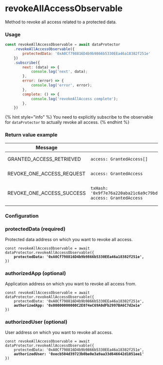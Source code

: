 # revokeAllAccessObservable

Method to revoke all access related to a protected data.

### Usage

```javascript
const revokeAllAccessObservable = await dataProtector
    .revokeAllAccessObservable({
        protectedData: '0xA0Cf798816D4b9b9866b5330EEa46a18382f251e'
    })
    .subscribe({
        next: (data) => {
            console.log('next', data);
        },
        error: (error) => {
            console.log('error', error);
        },
        complete: () => {
            console.log('revokeAllAccess complete');
        },
    })
```

{% hint style="info" %}
You need to explicitly subscribe to the observable for `dataProtector` to actually revoke all access.
{% endhint %}

### Return value example

<table><thead><tr><th width="310">Message</th><th>Return value</th></tr></thead><tbody><tr><td>GRANTED_ACCESS_RETRIEVED</td><td><pre class="language-javascript"><code class="lang-javascript">access: GrantedAccess[]
</code></pre></td></tr><tr><td>REVOKE_ONE_ACCESS_REQUEST</td><td><pre class="language-javascript"><code class="lang-javascript">access: GrantedAccess
</code></pre></td></tr><tr><td>REVOKE_ONE_ACCESS_SUCCESS</td><td><pre class="language-javascript"><code class="lang-javascript">txHash: '0x9f7e76a220aba21c6a9c79bd1680eaf33b10afc2127593fd7e9a9e2b03c2c9fd',
access: GrantedAccess
</code></pre></td></tr></tbody></table>

### Configuration

### protectedData (required)

Protected data address on which you want to revoke all access.

<pre class="language-javascript"><code class="lang-javascript">const revokeAllAccessObservable = await dataProtector.revokeAllAccessObservable({
<strong>    protectedData: '0xA0Cf798816D4b9b9866b5330EEa46a18382f251e',
</strong>})
</code></pre>

### authorizedApp (optional)

Application address on which you want to revoke all access from.

<pre class="language-javascript"><code class="lang-javascript">const revokeAllAccessObservable = await dataProtector.revokeAllAccessObservable({
    protectedData: '0xA0Cf798816D4b9b9866b5330EEa46a18382f251e',
<strong>    authorizedApp: '0x00000000000C2E074eC69A0dFb2997BA6C7d2e1e'
</strong>})
</code></pre>

### authorizedUser (optional)

User address on which you want to revoke all access.

<pre class="language-javascript"><code class="lang-javascript">const revokeAllAccessObservable = await dataProtector.revokeAllAccessObservable({
    protectedData: '0xA0Cf798816D4b9b9866b5330EEa46a18382f251e',
<strong>    authorizedUser: '0xecb504d39723b0be0e3a9aa33d646642d1051ee1'
</strong>})
</code></pre>
